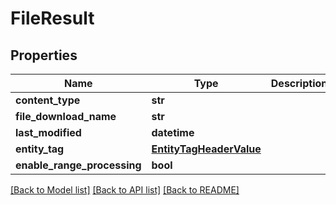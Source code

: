 # FileResult

## Properties
Name | Type | Description | Notes
------------ | ------------- | ------------- | -------------
**content_type** | **str** |  | [optional] 
**file_download_name** | **str** |  | [optional] 
**last_modified** | **datetime** |  | [optional] 
**entity_tag** | [**EntityTagHeaderValue**](EntityTagHeaderValue.md) |  | [optional] 
**enable_range_processing** | **bool** |  | [optional] 

[[Back to Model list]](../README.md#documentation-for-models) [[Back to API list]](../README.md#documentation-for-api-endpoints) [[Back to README]](../README.md)


